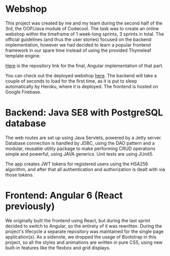 # Webshop

This project was created by me and my team during the second half of the 3rd, the OOP/Java module of Codecool. 
The task was to create an online webshop within the timeframe of 1 week-long sprints, 3 sprints in total. The official
guidelines (and thus the user stories) focused on the backend implementation, however we had decided to learn
a popular frontend framework in our spare time instead of using the provided Thymeleaf template engine.

[Here](https://github.com/CodecoolBP20173/codeberg-webshop-ng) is the repository link for the final, Angular implementation of that part.

You can check out the deployed webshop [here](https://codeberg-webshop.firebaseapp.com).
The backend will take a couple of seconds to load for the first time, as it is put to sleep automatically by Heroku,
where it is deployed. The frontend is hosted on Google Firebase.

# Backend: Java SE8 with PostgreSQL database

The web routes are set up using Java Servlets, powered by a Jetty server. Database connection is handled by
JDBC, using the DAO pattern and a modular, reusable utility package to make performing CRUD operations
simple and powerful, using JAVA generics. Unit tests are using JUnit5.

The app creates JWT tokens for registered users using the HSA256 algorithm, and after that all authentication
and authorization is dealt with via those tokens. 

# Frontend: Angular 6 (React previously)

We originally built the frontend using React, but during the last sprint decided to switch to Angular, so
the entirety of it was rewritten. During the project's lifecycle a separate repository was
maintained for the single page application(s). As a sidenote, we dropped the usage of Bootstrap in this
project, so all the styles and animations are written in pure CSS, using new built-in features like the
flexbox and grid displays.     

